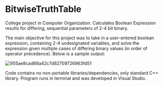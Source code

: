 # BitwiseTruthTable
College project in Computer Organization. Calculates Boolean Expression results for differing, sequential parameters of 2-4 bit binary.

The main objective for this project was to take in a user-entered boolean expression, containing 2-4 undesignated variables, and solve the expression given multiple cases of differing binary values (in order of operator precedence). Below is a sample output: 

![955ae8cad66a42c7d62709726963fd51](https://github.com/DFBDev/BitwiseTruthTable/assets/104178225/846d4d6c-3e5e-41ac-8bba-a30bcf211166)

Code contains no non-portable libraries/dependencies, only standard C++ library.
Program runs in terminal and was developed in Visual Studio.
